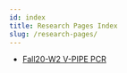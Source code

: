 ```yaml
---
id: index
title: Research Pages Index
slug: /research-pages/
---
```


- [Fall20-W2 V-PIPE PCR](/docs/research-pages/20209-2-vpipe-pcr)